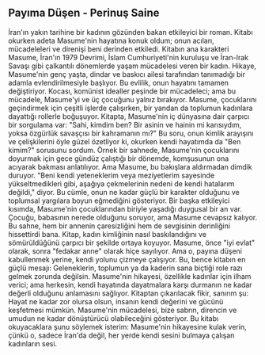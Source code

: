 ## Payıma Düşen - Perinuş Saine

İran'ın yakın tarihine bir kadının gözünden bakan etkileyici bir roman. Kitabı okurken adeta Masume'nin hayatına konuk oldum; onun acıları, mücadeleleri ve direnişi beni derinden etkiledi. Kitabın ana karakteri Masume, İran'ın 1979 Devrimi, İslam Cumhuriyeti'nin kuruluşu ve İran-Irak Savaşı gibi çalkantılı dönemlerde yaşam mücadelesi veren bir kadın. Hikaye, Masume'nin genç yaşta, dindar ve baskıcı ailesi tarafından tanımadığı bir adamla evlendirilmesiyle başlıyor. Bu evlilik, onun hayatını tamamen değiştiriyor. Kocası, komünist idealler peşinde bir mücadeleci; ama bu mücadele, Masume'yi ve üç çocuğunu yalnız bırakıyor. Masume, çocuklarını geçindirmek için çeşitli işlerde çalışırken, bir yandan da toplumun kadınlara dayattığı rollerle boğuşuyor. Kitapta, Masume'nin iç dünyasına dair çarpıcı bir sorgulama var: "Sahi, kimdim ben? Bir asinin ve hainin mi karısıydım, yoksa özgürlük savaşçısı bir kahramanın mı?" Bu soru, onun kimlik arayışını ve çelişkilerini öyle güzel özetliyor ki, okurken kendi hayatımda da "Ben kimim?" sorusunu sordum.
Örnek bir sahnede, Masume'nin çocuklarını doyurmak için gece gündüz çalıştığı bir dönemde, komşusunun ona acıyarak bakması anlatılıyor. Ama Masume, bu bakışlara aldırmadan dimdik duruyor. "Beni kendi yeteneklerim veya meziyetlerim sayesinde yükseltmedikleri gibi, aşağıya çekmelerinin nedeni de kendi hatalarım değildi," diyor. Bu cümle, onun ne kadar güçlü bir karakter olduğunu ve toplumsal yargılara boyun eğmediğini gösteriyor. Bir başka etkileyici kısımda, Masume'nin çocuklarından biriyle yaşadığı duygusal bir an var. Çocuğu, babasının nerede olduğunu soruyor, ama Masume cevapsız kalıyor. Bu sahne, hem bir annenin çaresizliğini hem de sevgisinin derinliğini hissettirdi bana.
Kitap, kadın kimliğinin nasıl baskılandığını ve sömürüldüğünü çarpıcı bir şekilde ortaya koyuyor. Masume, önce "iyi evlat" olarak, sonra "fedakar anne" olarak hiçe sayılıyor. Ama o, payına düşeni kabullenmek yerine, kendi yolunu çizmeye çalışıyor. Bu, bence kitabın en güçlü mesajı: Geleneklerin, toplumun ya da kaderin sana biçtiği role razı gelmek zorunda değilsin. Masume'nin hikayesi, özellikle kadınlar için ilham verici; ama herkesin, kendi hayatında dayatmalara karşı durmanın ne kadar değerli olduğunu anlamasını sağlıyor.
Kitaptan çıkarılacak fikir, sanırım şu: Hayat ne kadar zor olursa olsun, insanın kendi değerini ve gücünü keşfetmesi mümkün. Masume'nin mücadelesi, bize sabrın, direncin ve umudun ne kadar dönüştürücü olabileceğini gösteriyor. Bu kitabı okuyacaklara şunu söylemek isterim: Masume'nin hikayesine kulak verin, çünkü o, sadece İran'da değil, her yerde kendi sesini bulmaya çalışan kadınların sesi.

















